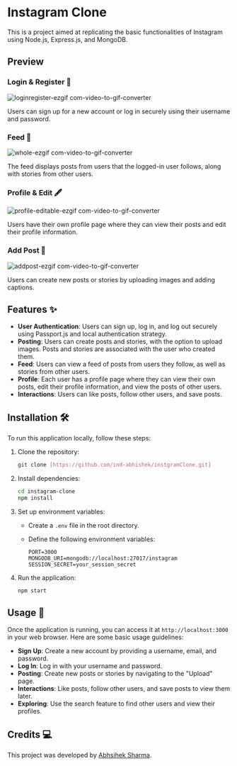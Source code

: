 
# Instagram Clone 

This is a project aimed at replicating the basic functionalities of Instagram using Node.js, Express.js, and MongoDB.

## Preview 

### Login & Register 🔐

![loginregister-ezgif com-video-to-gif-converter](https://github.com/ind-abhishek/instaclone/assets/101976775/87befa59-05fc-4648-ad2f-dde0c0d82716)


Users can sign up for a new account or log in securely using their username and password.

### Feed 📰
![whole-ezgif com-video-to-gif-converter](https://github.com/ind-abhishek/instaclone/assets/101976775/0c9fdf41-9712-46a8-94ef-87dc58f16be1)

The feed displays posts from users that the logged-in user follows, along with stories from other users.

### Profile & Edit 🖋️

![profile-editable-ezgif com-video-to-gif-converter](https://github.com/ind-abhishek/instaclone/assets/101976775/00214226-d32f-4c61-8219-f16b59c069cf)


Users have their own profile page where they can view their posts and edit their profile information.

### Add Post 📝

![addpost-ezgif com-video-to-gif-converter](https://github.com/ind-abhishek/instaclone/assets/101976775/f2bba7cc-f253-4cad-997f-ee5cfcb6b56d)


Users can create new posts or stories by uploading images and adding captions.

## Features ✨

- **User Authentication**: Users can sign up, log in, and log out securely using Passport.js and local authentication strategy.
- **Posting**: Users can create posts and stories, with the option to upload images. Posts and stories are associated with the user who created them.
- **Feed**: Users can view a feed of posts from users they follow, as well as stories from other users.
- **Profile**: Each user has a profile page where they can view their own posts, edit their profile information, and view the posts of other users.
- **Interactions**: Users can like posts, follow other users, and save posts.

## Installation 🛠️

To run this application locally, follow these steps:

1. Clone the repository:

   ```bash
   git clone [https://github.com/ind-abhishek/instgramClone.git]
   ```

2. Install dependencies:

   ```bash
   cd instagram-clone
   npm install
   ```

3. Set up environment variables:

   - Create a `.env` file in the root directory.
   - Define the following environment variables:

     ```
     PORT=3000
     MONGODB_URI=mongodb://localhost:27017/instagram
     SESSION_SECRET=your_session_secret
     ```

4. Run the application:

   ```bash
   npm start
   ```

## Usage 🚀

Once the application is running, you can access it at `http://localhost:3000` in your web browser. Here are some basic usage guidelines:

- **Sign Up**: Create a new account by providing a username, email, and password.
- **Log In**: Log in with your username and password.
- **Posting**: Create new posts or stories by navigating to the "Upload" page.
- **Interactions**: Like posts, follow other users, and save posts to view them later.
- **Exploring**: Use the search feature to find other users and view their profiles.

## Credits 💻

This project was developed by [Abhsihek Sharma](https://github.com/ind-abhishek).
